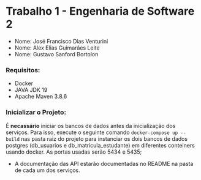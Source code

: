 # Trabalho 1 - Engenharia de Software 2
- Nome: José Francisco Dias Venturini
- Nome: Alex Elias Guimarães Leite
- Nome: Gustavo Sanford Bortolon

### Requisitos:
- Docker
- JAVA JDK 19
- Apache Maven 3.8.6

### Inicializar o Projeto:
 É **necassário** iniciar os bancos de dados antes da inicialização dos serviços. 
 Para isso, execute o seguinte comando `docker-compose up --build` nas pasta raiz do projeto para instanciar os dois bancos de dados postgres (db_usuarios e db_matricula_estudante) em diferentes conteiners usando docker.
 As portas usadas serão 5434 e 5435;
- A documentação das API estarão documentadas no README na pasta de cada um dos serviços.
